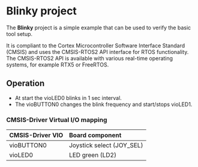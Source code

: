 # Blinky project

The **Blinky** project is a simple example that can be used to verify the
basic tool setup.

It is compliant to the Cortex Microcontroller Software Interface Standard (CMSIS)
and uses the CMSIS-RTOS2 API interface for RTOS functionality. The CMSIS-RTOS2 API
is available with various real-time operating systems, for example RTX5 or FreeRTOS.

## Operation

- At start the vioLED0 blinks in 1 sec interval.
- The vioBUTTON0 changes the blink frequency and start/stops vioLED1.

### CMSIS-Driver Virtual I/O mapping

| CMSIS-Driver VIO      | Board component
|:----------------------|:--------------------------------------
| vioBUTTON0            | Joystick select (JOY_SEL)
| vioLED0               | LED green       (LD2)
